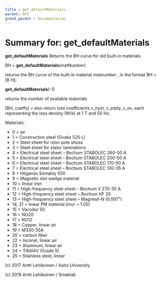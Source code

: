 ```yaml
---
title : get_defaultMaterials
parent: API
grand_parent : Documentation
---
```

# Summary for: **get_defaultMaterials**

**get_defaultMaterials** Returns the BH curve for old built-in materials

BH = **get_defaultMaterials**(matNumber)

returns the BH curve of the built-in material *matnumber* , in the format BH = [B H];

**get_defaultMaterials**(-1)

returns the number of available materials

[BH, coeffs] = also return loss coefficients c_hyst, c_eddy, c_ex, each
representing the loss density (W/k) at 1 T and 50 Hz.

Materials:

*   0 = air
*  1 = Construction steel (Ovako 520 L)
*  2 = Steel sheet for rotor pole shoes
*  3 = Steel sheet for stator laminations
*  4 = Electrical steel sheet – Bochum STABOLEC 260-50 A
*  5 = Electrical steel sheet – Bochum STABOLEC 200-50 A
*  6 = Electrical steel sheet – Bochum STABOLEC 170-50 A
*  7 = Electrical steel sheet – Bochum STABOLEC 100-35 A
*  8 = Höganäs Somaloy 550
*  9 = Magnetic slot wedge material
*  10 = linear iron
*  11 = High-frequency steel sheet – Bochum V 270-35 A
*  12 = High-frequency steel sheet – Bochum HF 20
*  13 = High-frequency steel sheet – Magnesil-N (0.007")
*  14, 21 = linear PM material (mur = 1.05)
*  15 = Vacodur 50
*  16 = NO20
*  17 = NO12
*  18 = Copper, linear air
*  19 = M330-35A
*  20 = carbon fiber
*  22 = Inconel, linear air
*  23 = Aluminum, linear air
*  24 = Ti6Al4V (Grade 5)
*  25 = Stainless steel, linear

(c) 2017 Antti Lehikoinen / Aalto University

(c) 2019 Antti Lehikoinen / Smeklab

